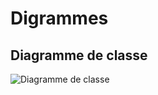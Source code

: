 # Digrammes

## Diagramme de classe

![Diagramme de classe](https://github.com/CESI-ORLEANS-A2/Groupe-3-Projet-Bloc-POO/assets/41972298/903c383f-9272-4303-aef4-1065f3bcc836)
